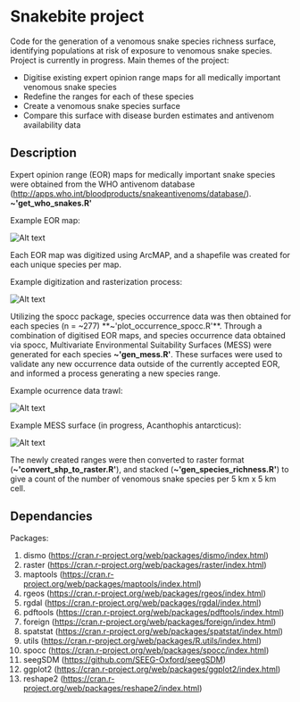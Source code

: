 # Snakebite project
Code for the generation of a venomous snake species richness surface, identifying populations at risk of exposure to venomous snake species.
Project is currently in progress. Main themes of the project:
- Digitise existing expert opinion range maps for all medically important venomous snake species
- Redefine the ranges for each of these species
- Create a venomous snake species surface
- Compare this surface with disease burden estimates and antivenom availability data

## Description
Expert opinion range (EOR) maps for medically important snake species were obtained from the WHO antivenom database (http://apps.who.int/bloodproducts/snakeantivenoms/database/). **~'get_who_snakes.R'**

Example EOR map:

![Alt text](http://apps.who.int/bloodproducts/snakeantivenoms/database/Images/SnakesDistribution/Small/map_Acanthophis_antarcticus.png "Acanthophis antarcticus EOR map")

Each EOR map was digitized using ArcMAP, and a shapefile was created for each unique species per map.

Example digitization and rasterization process:

![Alt text](https://preview.ibb.co/kZX4Lv/Mapping_venomous_snake_species_richness.png "Digitised Micrurus lemniscatus EOR map")

Utilizing the spocc package, species occurrence data was then obtained for each species (n = ~277) **~'plot_occurrence_spocc.R'**. Through a combination of digitised EOR maps, and species occurrence data obtained via spocc, Multivariate Environmental Suitability Surfaces (MESS) were generated for each species **~'gen_mess.R'**. These surfaces were used to validate any new occurrence data outside of the currently accepted EOR, and informed a process generating a new species range.

Example ocurrence data trawl:

![Alt text](https://preview.ibb.co/hzvVtF/Grab_occurrence.png "Occurrence data grabbing example")

Example MESS surface (in progress, Acanthophis antarcticus):

![Alt text](https://image.ibb.co/j3vr0v/Example_MESS.png "Acanthophis antarcticus MESS (in progress)")

The newly created ranges were then converted to raster format (**~'convert_shp_to_raster.R'**), and stacked (**~'gen_species_richness.R'**) to give a count of the number of venomous snake species per 5 km x 5 km cell.

## Dependancies
Packages:
1. dismo (https://cran.r-project.org/web/packages/dismo/index.html)
2. raster (https://cran.r-project.org/web/packages/raster/index.html)
3. maptools (https://cran.r-project.org/web/packages/maptools/index.html)
4. rgeos (https://cran.r-project.org/web/packages/rgeos/index.html)
5. rgdal (https://cran.r-project.org/web/packages/rgdal/index.html)
6. pdftools (https://cran.r-project.org/web/packages/pdftools/index.html)
7. foreign (https://cran.r-project.org/web/packages/foreign/index.html)
8. spatstat (https://cran.r-project.org/web/packages/spatstat/index.html)
9. utils (https://cran.r-project.org/web/packages/R.utils/index.html)
10. spocc (https://cran.r-project.org/web/packages/spocc/index.html)
11. seegSDM (https://github.com/SEEG-Oxford/seegSDM)
12. ggplot2 (https://cran.r-project.org/web/packages/ggplot2/index.html)
13. reshape2 (https://cran.r-project.org/web/packages/reshape2/index.html)


